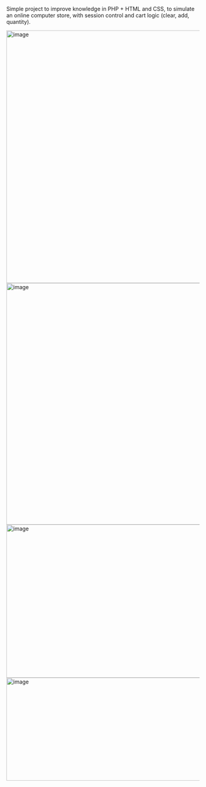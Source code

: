 Simple project to improve knowledge in PHP + HTML and CSS, to simulate an online computer store, with session control and cart logic (clear, add, quantity).

<img width="1125" height="660" alt="image" src="https://github.com/user-attachments/assets/e5b7c7b7-24e6-444d-a1dc-3fa4ff4a4d9a" />

<img width="1912" height="631" alt="image" src="https://github.com/user-attachments/assets/db5ee759-0026-4e80-bb2b-b74f961d1d7c" />

<img width="1901" height="400" alt="image" src="https://github.com/user-attachments/assets/39283b1f-e048-4994-b48a-505613e98061" />

<img width="1907" height="269" alt="image" src="https://github.com/user-attachments/assets/7efc9b1c-bc2b-4e91-931e-9aa17d453a3a" />

